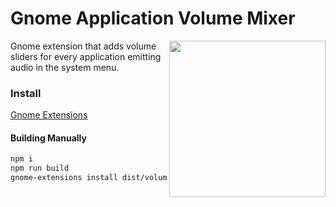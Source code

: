 # Gnome Application Volume Mixer

<img src="https://extensions.gnome.org/extension-data/screenshots/screenshot_3499.png" height=250 align=right />

Gnome extension that adds volume sliders for every application emitting audio in the system menu.

### Install

[Gnome Extensions](https://extensions.gnome.org/extension/3499/application-volume-mixer/)

#### Building Manually

```bash
npm i
npm run build
gnome-extensions install dist/volume-mixer.zip
```
